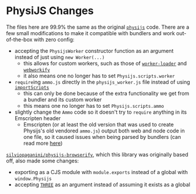 # PhysiJS Changes

The files here are 99.9% the same as the original [`physijs`](https://github.com/chandlerprall/Physijs) code.
There are a few small modifications to make it compatible with bundlers and work out-of-the-box with zero config:

- accepting the `PhysijsWorker` constructor function as an argument instead of just using `new Worker(...)`
  - this allows for custom workers, such as those of [`worker-loader`](https://github.com/webpack-contrib/worker-loader) and [`webworkify`](https://github.com/browserify/webworkify)
  - it also means one no longer has to set `Physijs.scripts.worker`
- `require`ing `ammo.js` directly in the `physijs_worker.js` file instead of using [`importScripts`](https://developer.mozilla.org/en-US/docs/Web/API/Web_Workers_API/Using_web_workers#Importing_scripts_and_libraries)
  - this can only be done because of the extra functionality we get from a bundler and its custom worker
  - this means one no longer has to set `Physijs.scripts.ammo`
- slightly change the `Ammo` code so it doesn't try to `require` anything in its Emscripten header
  - Emscripten (or at least the old version that was used to create Physijs's old vendored `ammo.js`) output both web and node code in one file, so it caused issues when being parsed by bundlers (can read more [here](https://github.com/agilgur5/physijs-webpack/commit/0174f2c073f62684c764b83cacf66102445d2218))

[`silviopaganini/physijs-browserify`](https://github.com/silviopaganini/physijs-browserify), which this library was originally based off, also made some changes:

- exporting as a CJS module with `module.exports` instead of a global with `window.Physijs`
- accepting [`THREE`](https://github.com/mrdoob/three.js) as an argument instead of assuming it exists as a global
